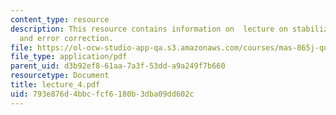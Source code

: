 ```yaml
---
content_type: resource
description: This resource contains information on  lecture on stabilizer code correction
  and error correction.
file: https://ol-ocw-studio-app-qa.s3.amazonaws.com/courses/mas-865j-quantum-information-science-spring-2006/793e876d4bbcfcf6180b3dba09dd602c_lecture_4.pdf
file_type: application/pdf
parent_uid: d3b92ef8-61aa-7a3f-53dd-a9a249f7b660
resourcetype: Document
title: lecture_4.pdf
uid: 793e876d-4bbc-fcf6-180b-3dba09dd602c
---
```

